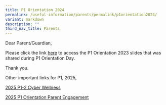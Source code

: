 ```yaml
---
title: P1 Orientation 2024
permalink: /useful-information/parents/permalink/p1orientation2024/
variant: markdown
description: ""
third_nav_title: Parents
---
```

Dear Parent/Guardian,

Please click the link [here](/files/P1_Orientation_Slides_2023__For_School_Website_.pdf) to access the P1 Orientation 2023 slides that was shared during P1 Orientation Day. 

Thank you.

Other important links for P1, 2025,

[2025 P1-2 Cyber Wellness](/files/Annex___Primary_1_2_Parents_Briefing_on_Cyber_Wellness_for_2025.pdf)

[2025 P1 Orientation Parent Engagement](/files/Annex___2024_Primary_1_Orientation_Parent_Engagement_Deck.pdf)


